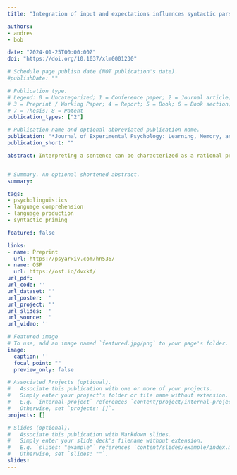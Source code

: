 ```yaml
---
title: "Integration of input and expectations influences syntactic parses, not just sentence interpretation"

authors:
- andres
- bob

date: "2024-01-25T00:00:00Z"
doi: "https://doi.org/10.1037/xlm0001230"

# Schedule page publish date (NOT publication's date).
#publishDate: ""

# Publication type.
# Legend: 0 = Uncategorized; 1 = Conference paper; 2 = Journal article;
# 3 = Preprint / Working Paper; 4 = Report; 5 = Book; 6 = Book section;
# 7 = Thesis; 8 = Patent
publication_types: ["2"]

# Publication name and optional abbreviated publication name.
publication: "*Journal of Experimental Psychology: Learning, Memory, and Cognition, 50(3)*, 500-508"
publication_short: ""

abstract: Interpreting a sentence can be characterized as a rational process in which comprehenders integrate linguistic input with top-down knowledge (e.g., plausibility). One type of evidence for this is that comprehenders sometimes reinterpret sentences to arrive at interpretations that conflict with the original language input (e.g., Ferreira, 2003; Gibson et al., 2013). Does this reflect a reinterpretation of only the message, or also of earlier stages of linguistic representation such as the syntactic parse? The present study relies both on comprehension questions as a measure of the eventual interpretation (as in past work) and on syntactic priming as an implicit measure of the eventual parse of a sentence. Plausible dative sentences yielded a classic syntactic priming effect. Implausible dative sentences, for which a plausible alternative version corresponded to the alternate dative structure, not only tended to be interpreted as the plausible alternative, but also showed no priming effect from the perceived syntactic structure. These results suggest that the plausibility of a message can not only impact the interpretation of a perceived sentence, but also its underlying syntactic representation.


# Summary. An optional shortened abstract.
summary:

tags:
- psycholinguistics
- language comprehension
- language production
- syntactic priming

featured: false

links:
- name: Preprint
  url: https://psyarxiv.com/hn536/
- name: OSF
  url: https://osf.io/dvxkf/
url_pdf: 
url_code: ''
url_dataset: ''
url_poster: ''
url_project: ''
url_slides: ''
url_source: ''
url_video: ''

# Featured image
# To use, add an image named `featured.jpg/png` to your page's folder. 
image:
  caption: ''
  focal_point: ""
  preview_only: false

# Associated Projects (optional).
#   Associate this publication with one or more of your projects.
#   Simply enter your project's folder or file name without extension.
#   E.g. `internal-project` references `content/project/internal-project/index.md`.
#   Otherwise, set `projects: []`.
projects: []

# Slides (optional).
#   Associate this publication with Markdown slides.
#   Simply enter your slide deck's filename without extension.
#   E.g. `slides: "example"` references `content/slides/example/index.md`.
#   Otherwise, set `slides: ""`.
slides:
---
```


